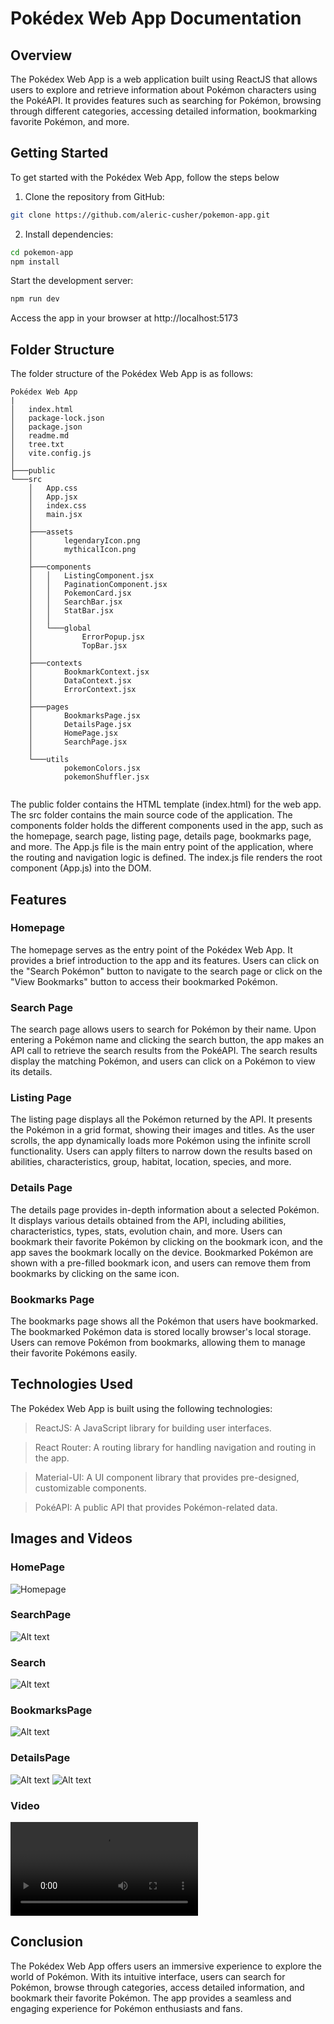 # Pokédex Web App Documentation
## Overview

The Pokédex Web App is a web application built using ReactJS that allows users to explore and retrieve information about Pokémon characters using the PokéAPI. It provides features such as searching for Pokémon, browsing through different categories, accessing detailed information, bookmarking favorite Pokémon, and more.

## Getting Started

To get started with the Pokédex Web App, follow the steps below

1. Clone the repository from GitHub: 
```bash
git clone https://github.com/aleric-cusher/pokemon-app.git
```
2. Install dependencies:
```bash
cd pokemon-app
npm install
```
Start the development server:
```bash 
npm run dev
```
Access the app in your browser at http://localhost:5173


## Folder Structure

The folder structure of the Pokédex Web App is as follows:

```
Pokédex Web App
|
│   index.html
│   package-lock.json
│   package.json
│   readme.md
│   tree.txt
│   vite.config.js
│           
├───public
└───src
    │   App.css
    │   App.jsx
    │   index.css
    │   main.jsx
    │   
    ├───assets
    │       legendaryIcon.png
    │       mythicalIcon.png
    │       
    ├───components
    │   │   ListingComponent.jsx
    │   │   PaginationComponent.jsx
    │   │   PokemonCard.jsx
    │   │   SearchBar.jsx
    │   │   StatBar.jsx
    │   │   
    │   └───global
    │           ErrorPopup.jsx
    │           TopBar.jsx
    │           
    ├───contexts
    │       BookmarkContext.jsx
    │       DataContext.jsx
    │       ErrorContext.jsx
    │       
    ├───pages
    │       BookmarksPage.jsx
    │       DetailsPage.jsx
    │       HomePage.jsx
    │       SearchPage.jsx
    │       
    └───utils
            pokemonColors.jsx
            pokemonShuffler.jsx
    
```

The public folder contains the HTML template (index.html) for the web app.
The src folder contains the main source code of the application.
The components folder holds the different components used in the app, such as the homepage, search page, listing page, details page, bookmarks page, and more.
The App.js file is the main entry point of the application, where the routing and navigation logic is defined.
The index.js file renders the root component (App.js) into the DOM.

## Features
### Homepage

The homepage serves as the entry point of the Pokédex Web App. It provides a brief introduction to the app and its features. Users can click on the "Search Pokémon" button to navigate to the search page or click on the "View Bookmarks" button to access their bookmarked Pokémon.

### Search Page

The search page allows users to search for Pokémon by their name. Upon entering a Pokémon name and clicking the search button, the app makes an API call to retrieve the search results from the PokéAPI. The search results display the matching Pokémon, and users can click on a Pokémon to view its details.

### Listing Page

The listing page displays all the Pokémon returned by the API. It presents the Pokémon in a grid format, showing their images and titles. As the user scrolls, the app dynamically loads more Pokémon using the infinite scroll functionality. Users can apply filters to narrow down the results based on abilities, characteristics, group, habitat, location, species, and more.

### Details Page

The details page provides in-depth information about a selected Pokémon. It displays various details obtained from the API, including abilities, characteristics, types, stats, evolution chain, and more. Users can bookmark their favorite Pokémon by clicking on the bookmark icon, and the app saves the bookmark locally on the device. Bookmarked Pokémon are shown with a pre-filled bookmark icon, and users can remove them from bookmarks by clicking on the same icon.

### Bookmarks Page

The bookmarks page shows all the Pokémon that users have bookmarked. The bookmarked Pokémon data is stored locally browser's local storage. Users can remove Pokémon from bookmarks, allowing them to manage their favorite Pokémons easily.

## Technologies Used

The Pokédex Web App is built using the following technologies:

>ReactJS: A JavaScript library for building user interfaces.

>React Router: A routing library for handling navigation and routing in the app.

>Material-UI: A UI component library that provides pre-designed, customizable components.

>PokéAPI: A public API that provides Pokémon-related data.

## Images and Videos

### HomePage
![Homepage](<extra/Screenshot 2023-06-19 211428.png>)

### SearchPage
![Alt text](<extra/Screenshot 2023-06-19 211500.png>)

### Search
![Alt text](<extra/Screenshot 2023-06-19 211517.png>)

### BookmarksPage
![Alt text](<extra/Screenshot 2023-06-19 211603.png>)

### DetailsPage
![Alt text](<extra/Screenshot 2023-06-19 212911.png>)
![Alt text](<extra/Screenshot 2023-06-19 at 21-29-24 Pokédex.png>)

### Video
<video src="extra/website_video.mp4" controls title="Pokedex"></video>
## Conclusion

The Pokédex Web App offers users an immersive experience to explore the world of Pokémon. With its intuitive interface, users can search for Pokémon, browse through categories, access detailed information, and bookmark their favorite Pokémon. The app provides a seamless and engaging experience for Pokémon enthusiasts and fans.
